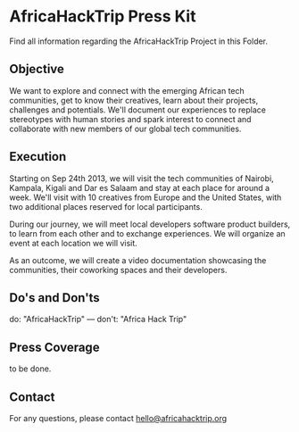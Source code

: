AfricaHackTrip Press Kit
========================

Find all information regarding the AfricaHackTrip Project in this Folder.


Objective
---------

We want to explore and connect with the emerging African tech
communities, get to know their creatives, learn about their projects,
challenges and potentials. We'll document our experiences to
replace stereotypes with human stories and spark interest to connect 
and collaborate with new members of our global tech communities.


Execution
---------

Starting on Sep 24th 2013, we will visit the tech communities of
Nairobi, Kampala, Kigali and Dar es Salaam and stay at each place for 
around a week. We'll visit with 10 creatives from Europe and the 
United States, with two additional places reserved for local 
participants.

During our journey, we will meet local developers software product
builders, to learn from each other and to exchange experiences.
We will organize an event at each location we will visit.

As an outcome, we will create a video documentation showcasing the
communities, their coworking spaces and their developers. 

Do's and Don'ts
---------------

do: "AfricaHackTrip" — don't: "Africa Hack Trip"


Press Coverage
--------------

to be done.


Contact
-------

For any questions, please contact hello@africahacktrip.org
